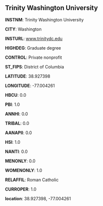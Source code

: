 
Trinity Washington University
---
**INSTNM**: Trinity Washington University

**CITY**: Washington

**INSTURL**: www.trinitydc.edu

**HIGHDEG**: Graduate degree

**CONTROL**: Private nonprofit

**ST_FIPS**: District of Columbia

**LATITUDE**: 38.927398

**LONGITUDE**: -77.004261

**HBCU**: 0.0

**PBI**: 1.0

**ANNHI**: 0.0

**TRIBAL**: 0.0

**AANAPII**: 0.0

**HSI**: 1.0

**NANTI**: 0.0

**MENONLY**: 0.0

**WOMENONLY**: 1.0

**RELAFFIL**: Roman Catholic

**CURROPER**: 1.0

**location**: 38.927398, -77.004261